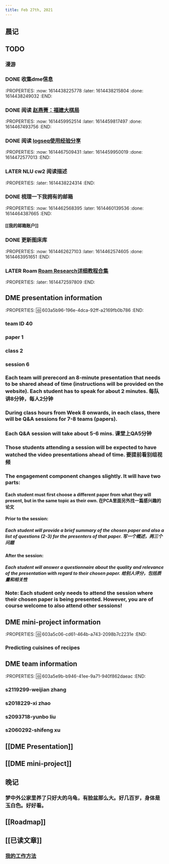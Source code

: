 ```yaml
---
title: Feb 27th, 2021
---
```


## 晨记
## TODO
### 漫游
### DONE 收集dme信息
:PROPERTIES:
:now: 1614438225778
:later: 1614438215804
:done: 1614438249032
:END:
### DONE 阅读 [赵燕菁：福建大棋局](https://xw.qq.com/cmsid/2017030401107600)
:PROPERTIES:
:now: 1614459952514
:later: 1614459817497
:done: 1614467493756
:END:
### DONE 阅读 [logseq使用经验分享](https://xutuan.vercel.app/#/page/logseq%E4%BD%BF%E7%94%A8%E7%BB%8F%E9%AA%8C%E5%88%86%E4%BA%AB)
:PROPERTIES:
:now: 1614467509431
:later: 1614459950019
:done: 1614472577013
:END:
### LATER NLU cw2 阅读描述
:PROPERTIES:
:later: 1614438224314
:END:
### DONE 梳理一下我拥有的邮箱
:PROPERTIES:
:now: 1614462568395
:later: 1614460139536
:done: 1614464387665
:END:
#### [[我的邮箱账户]]
### DONE 更新图床库
:PROPERTIES:
:now: 1614462627103
:later: 1614462574605
:done: 1614463951651
:END:
### LATER Roam [Roam Research详细教程合集](https://www.bilibili.com/video/BV11f4y197zJ)
:PROPERTIES:
:later: 1614472597809
:END:
###
## DME presentation information
:PROPERTIES:
:id: 603a5b96-196e-4dca-92ff-a2169fb0b786
:END:
### team ID 40
### paper 1
### class 2
### session 6
### Each team will prerecord an 8-minute presentation that needs to be shared ahead of time (instructions will be provided on the website). Each student has to speak for about 2 minutes. 每队讲8分钟，每人2分钟
### During class hours from Week 8 onwards, in each class, there will be Q&A sessions for 7-8 teams (papers).
### Each Q&A session will take about 5-6 mins. 课堂上QA5分钟
### Those students attending a session will be expected to have watched the video presentations ahead of time. 要提前看别组视频
### The engagement component changes slightly. It will have two parts:
#### Each student must first choose a different paper from what they will present, but in the same topic as their own. 在PCA里面另外找一篇感兴趣的论文
#### Prior to the session:
##### Each student will provide a brief summary of the chosen paper and also a list of questions (2-3) for the presenters of that paper. 写一个概述，两三个问题
#### After the session:
##### Each student will answer a questionnaire about the quality and relevance of the presentation with regard to their chosen paper. 给别人评分，包括质量和相关性
### Note: Each student only needs to attend the session where their chosen paper is being presented. However, you are of course welcome to also attend other sessions!
## DME mini-project information
:PROPERTIES:
:id: 603a5c06-cd61-464b-a743-2098b7c2231e
:END:
### Predicting cuisines of recipes
## DME team information
:PROPERTIES:
:id: 603a5e9b-b946-41ee-9a71-940f862daeac
:END:
### s2119299-weijian zhang
### s2018229-xi zhao
### s2093718-yunbo liu
### s2060292-shifeng xu
## [[DME Presentation]]
## [[DME mini-project]]
## 晚记
### 梦中外公家里养了只好大的乌龟，有脸盆那么大。好几百岁，身体是玉白色。好好看。
## [[Roadmap]]
## [[已读文章]]
### [我的工作方法](https://learnku.com/articles/54157)
##
##
##
